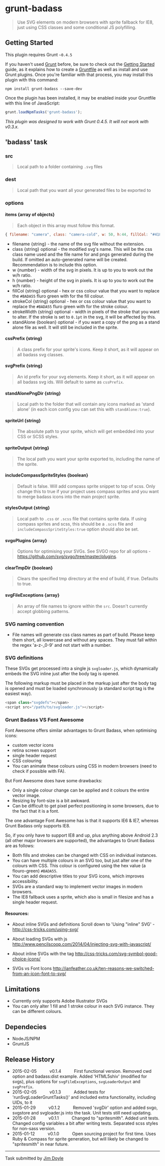 # grunt-badass

> Use SVG elements on modern browsers with sprite fallback for IE8, just using CSS classes and some conditional JS polyfilling.

## Getting Started
This plugin requires Grunt `~0.4.5`

If you haven't used [Grunt](http://gruntjs.com/) before, be sure to check out the [Getting Started](http://gruntjs.com/getting-started) guide, as it explains how to create a [Gruntfile](http://gruntjs.com/sample-gruntfile) as well as install and use Grunt plugins. Once you're familiar with that process, you may install this plugin with this command:

```shell
npm install grunt-badass --save-dev
```

Once the plugin has been installed, it may be enabled inside your Gruntfile with this line of JavaScript:

```js
grunt.loadNpmTasks('grunt-badass');
```

*This plugin was designed to work with Grunt 0.4.5. It will not work with v0.3.x.*

## 'badass' task
### src
> Local path to a folder containing `.svg` files

### dest
> Local path that you want all your generated files to be exported to

### options
#### items {array of objects}
> Each object in this array must follow this format.
```js
{ filename: "camera", class: "camera-cold", w: 50, h:44, fillCol: "#4183c4", standAlone: true }
```
- filename {string} - the name of the svg file without the extension.
- class {string} optional - the modified svg's name. This will be the css class name used and the file name for and pngs generated during the build. If omitted an auto-generated name will be created. Recommendation is to include this option.
- w {number} - width of the svg in pixels. It is up to you to work out the w/h ratio.
- h {number} - height of the svg in pixels. It is up to you to work out the w/h ratio.
- fillCol {string} optional - hex or css colour value that you want to replace the `#BADA55` fluro green with for the fill colour.
- strokeCol {string} optional - hex or css colour value that you want to replace the `#BADA55` fluro green with for the stroke colour.
- strokeWidth {string} optional - width in pixels of the stroke that you want to alter. If the stroke is set to `0.1pt` in the svg, it will be affected by this.
- standAlone {boolean} optional - if you want a copy of the png as a stand alone file as well. It will still be included in the sprite.

#### cssPrefix {string}
> A class prefix for your sprite's icons. Keep it short, as it will appear on all badass svg classes.

#### svgPrefix {string}
> An id prefix for your svg elements. Keep it short, as it will appear on all badass svg ids. Will default to same as `cssPrefix`.

#### standAlonePngDir {string}
> Local path to the folder that will contain any icons marked as 'stand alone' (in each icon config you can set this with `standAlone:true`).

#### spriteUrl {string}
> The absolute path to your sprite, which will get embedded into your CSS or SCSS styles.

#### spriteOutput {string}
> The local path you want your sprite exported to, including the name of the sprite.

#### includeCompassSpriteStyles {boolean}
> Default is false. Will add compass sprite snippet to top of scss. Only change this to true if your project uses compass sprites and you want to merge badass icons into the main project sprite.

#### stylesOutput {string}
> Local path to `.css` or `.scss` file that contains sprite data. If using compass sprites and scss, this should be a `.scss` file and `includeCompassSpriteStyles:true` option should also be set.

#### svgoPlugins {array}
> Options for optimising your SVGs. See SVGO repo for all options - https://github.com/svg/svgo/tree/master/plugins.

#### clearTmpDir {boolean}
> Clears the specified tmp directory at the end of build, if true. Defaults to true. 

#### svgFileExceptions {array}
> An array of file names to ignore within the `src`. Doesn't currently accept globbing patterns.


### SVG naming convention
- File names will generate css class names as part of build. Please keep them short, all lowercase and without any spaces. They must fall within the regex 'a-z\-\_0-9' and not start with a number. 

### SVG definitions
These SVGs get processed into a single js `svgloader.js`, which dynamically embeds the SVG inline just after the body tag is opened.

The following markup must be placed in the markup just after the body tag is opened and must be loaded synchronously (a standard script tag is the easiest way).
```js
<span class="svgdefs"></span>
<script src="/path/to/svgloader.js"></script>
```

### Grunt Badass VS Font Awesome
Font Awesome offers similar advantages to Grunt Badass, when optimising icons:
- custom vector icons
- retina screen support
- single header request
- CSS colouring
- You can animate these colours using CSS in modern browsers (need to check if possible with FA).

But Font Awesome does have some drawbacks:
- Only a single colour change can be applied and it colours the entire vector image.
- Resizing by font-size is a bit awkward.
- Can be difficult to get pixel perfect positioning in some browsers, due to the fact that it is a font.

The one advantage Font Awesome has is that it supports IE6 & IE7, whereas Grunt Badass only supports IE8.

So, if you only have to support IE8 and up, plus anything above Android 2.3 (all other major browsers are supported), the advantages to Grunt Badass are as follows:
- Both fills and strokes can be changed with CSS on individual instances. 
- You can have multiple colours in an SVG too, but just alter one of the colours with CSS. This colour is configured using the hex value (a flouro-green) `#BADA55`.
- You can add descriptive titles to your SVG icons, which improves accessibility.
- SVGs are a standard way to implement vector images in modern browsers.
- The IE8 fallback uses a sprite, which also is small in filesize and has a single header request.


#### Resources:
- About inline SVGs and definitions
Scroll down to 'Using "inline" SVG' - http://css-tricks.com/using-svg/

- About loading SVGs with js
http://www.pencilscoop.com/2014/04/injecting-svg-with-javascript/

- About inline SVGs with the <symbol> tag
http://css-tricks.com/svg-symbol-good-choice-icons/

- SVGs vs Font Icons
http://ianfeather.co.uk/ten-reasons-we-switched-from-an-icon-font-to-svg/


## Limitations
- Currently only supports Adobe Illustrator SVGs
- You can only alter 1 fill and 1 stroke colour in each SVG instance. They can be different colours.

## Dependecies
- NodeJS/NPM
- GruntJS


## Release History

 * 2015-02-05   v0.1.4   First functional version. Removed cwd option and badass:dist example. Added 'HTML5shiv' (modified for svgs), plus options for `svgFileExceptions`, `svgLoaderOutput` and `svgPrefix`.
 * 2015-02-05   v0.1.3   Added tests for 'runSvgLoaderGruntTasks()' and included extra functionality, including UIDs, to it
 * 2015-01-29   v0.1.2   Removed 'svgDir' option and added svgo, svgstore and svgloader.js into the task. Unit tests still need updating. 
 * 2015-01-28   v0.1.1   Changed to "spritesmith". Added unit tests. Changed config variables a bit after writing tests. Separated scss styles for non-sass version.
 * 2015-01-12   v0.1.0   Open sourcing project for first time. Uses Ruby & Compass for sprite generation, but will likely be changed to "spritesmith" in near future.

---

Task submitted by [Jim Doyle](http://jimdoyle.com.au)
